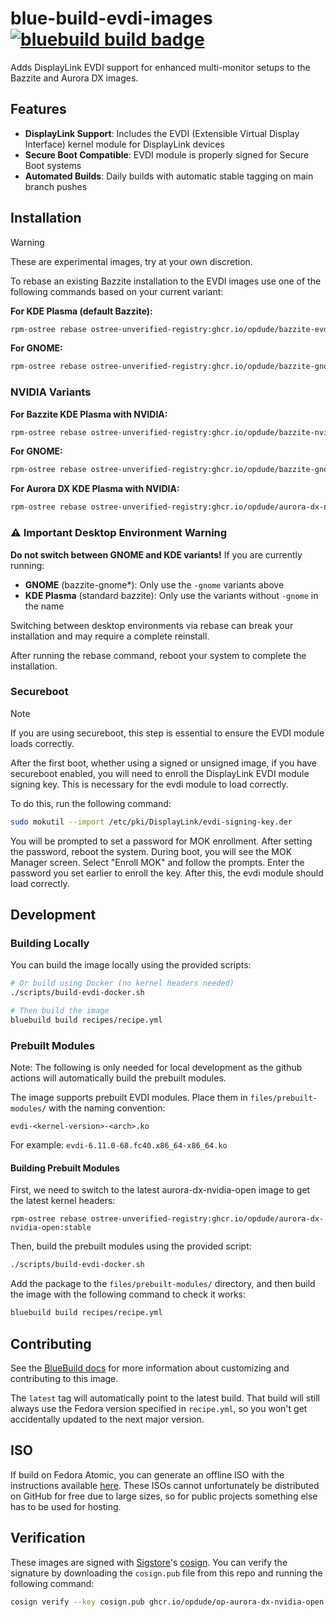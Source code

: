 # blue-build-evdi-images &nbsp; [![bluebuild build badge](https://github.com/opdude/blue-build-evdi-images/actions/workflows/build.yml/badge.svg)](https://github.com/opdude/blue-build-evdi-images/actions/workflows/build.yml)

Adds DisplayLink EVDI support for enhanced multi-monitor setups to the Bazzite and Aurora DX images.

## Features

- **DisplayLink Support**: Includes the EVDI (Extensible Virtual Display Interface) kernel module for DisplayLink devices
- **Secure Boot Compatible**: EVDI module is properly signed for Secure Boot systems
- **Automated Builds**: Daily builds with automatic stable tagging on main branch pushes

## Installation

> [!WARNING]  
> These are experimental images, try at your own discretion.

To rebase an existing Bazzite installation to the EVDI images use one of the following commands based on your current variant:

**For KDE Plasma (default Bazzite):**
```bash
rpm-ostree rebase ostree-unverified-registry:ghcr.io/opdude/bazzite-evdi:stable
```

**For GNOME:**
```bash
rpm-ostree rebase ostree-unverified-registry:ghcr.io/opdude/bazzite-gnome-evdi:stable
```

### NVIDIA Variants

**For Bazzite KDE Plasma with NVIDIA:**
```bash
rpm-ostree rebase ostree-unverified-registry:ghcr.io/opdude/bazzite-nvidia-open-evdi:stable
```

**For GNOME:**
```bash
rpm-ostree rebase ostree-unverified-registry:ghcr.io/opdude/bazzite-gnome-nvidia-open-evdi:stable
```

**For Aurora DX KDE Plasma with NVIDIA:**
```bash
rpm-ostree rebase ostree-unverified-registry:ghcr.io/opdude/aurora-dx-nvidia-open-evdi:stable
```

### ⚠️ Important Desktop Environment Warning

**Do not switch between GNOME and KDE variants!** If you are currently running:
- **GNOME** (bazzite-gnome*): Only use the `-gnome` variants above
- **KDE Plasma** (standard bazzite): Only use the variants without `-gnome` in the name

Switching between desktop environments via rebase can break your installation and may require a complete reinstall.

After running the rebase command, reboot your system to complete the installation. 

### Secureboot

> [!NOTE]  
> If you are using secureboot, this step is essential to ensure the EVDI module loads correctly.

After the first boot, whether using a signed or unsigned image, if you have secureboot enabled, you will need to enroll the DisplayLink EVDI module signing key. This is necessary for the evdi module to load correctly.

To do this, run the following command:

```bash
sudo mokutil --import /etc/pki/DisplayLink/evdi-signing-key.der
```

You will be prompted to set a password for MOK enrollment. After setting the password, reboot the system. During boot, you will see the MOK Manager screen. Select "Enroll MOK" and follow the prompts. Enter the password you set earlier to enroll the key. After this, the evdi module should load correctly.

## Development

### Building Locally

You can build the image locally using the provided scripts:

```bash
# Or build using Docker (no kernel headers needed)
./scripts/build-evdi-docker.sh

# Then build the image
bluebuild build recipes/recipe.yml
```

### Prebuilt Modules

Note: The following is only needed for local development as the github actions will automatically build the prebuilt modules.

The image supports prebuilt EVDI modules. Place them in `files/prebuilt-modules/` with the naming convention:
```
evdi-<kernel-version>-<arch>.ko
```

For example: `evdi-6.11.0-68.fc40.x86_64-x86_64.ko`

#### Building Prebuilt Modules

First, we need to switch to the latest aurora-dx-nvidia-open image to get the latest kernel headers:

```
rpm-ostree rebase ostree-unverified-registry:ghcr.io/opdude/aurora-dx-nvidia-open:stable
```

Then, build the prebuilt modules using the provided script:

```bash
./scripts/build-evdi-docker.sh
```

Add the package to the `files/prebuilt-modules/` directory, and then build the image with the following command to check it works:

```bash
bluebuild build recipes/recipe.yml
```

## Contributing

See the [BlueBuild docs](https://blue-build.org/how-to/setup/) for more information about customizing and contributing to this image.


The `latest` tag will automatically point to the latest build. That build will still always use the Fedora version specified in `recipe.yml`, so you won't get accidentally updated to the next major version.

## ISO

If build on Fedora Atomic, you can generate an offline ISO with the instructions available [here](https://blue-build.org/learn/universal-blue/#fresh-install-from-an-iso). These ISOs cannot unfortunately be distributed on GitHub for free due to large sizes, so for public projects something else has to be used for hosting.

## Verification

These images are signed with [Sigstore](https://www.sigstore.dev/)'s [cosign](https://github.com/sigstore/cosign). You can verify the signature by downloading the `cosign.pub` file from this repo and running the following command:

```bash
cosign verify --key cosign.pub ghcr.io/opdude/op-aurora-dx-nvidia-open
```
